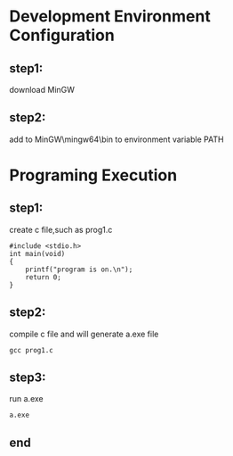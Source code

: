 # Development Environment Configuration
## step1:
download MinGW
## step2:
add to MinGW\mingw64\bin to environment variable PATH
# Programing Execution
## step1:
create c file,such as prog1.c
```
#include <stdio.h>
int main(void)
{
    printf("program is on.\n");
    return 0;
}
```
## step2:
compile c file and will generate a.exe file
```
gcc prog1.c
```
## step3:
run a.exe
```
a.exe
```
## end
